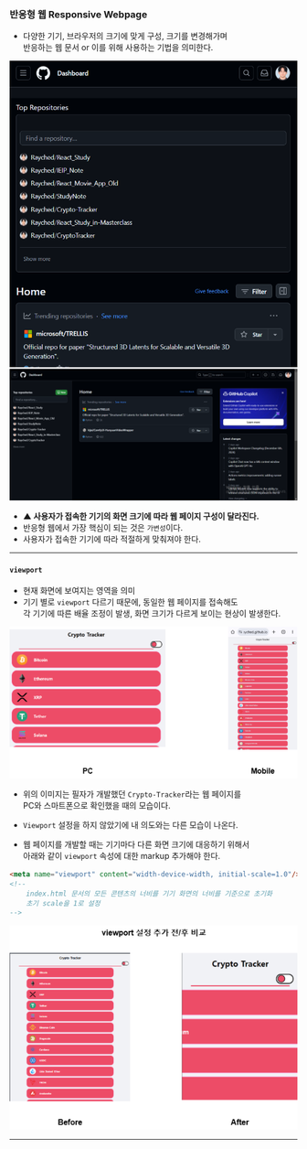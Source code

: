 
### 반응형 웹 Responsive Webpage

- 다양한 기기, 브라우저의 크기에 맞게 구성, 크기를 변경해가며 <br/>
	반응하는 웹 문서 or 이를 위해 사용하는 기법을 의미한다.

<img src="refImgs/responsive_web_in_mobile.png"/>

<img src="refImgs/responsive_web_in_pc.png"/>

- **▲ 사용자가 접속한 기기의 화면 크기에 따라 웹 페이지 구성이 달라진다.**
- 반응형 웹에서 가장 핵심이 되는 것은 `가변성`이다.
- 사용자가 접속한 기기에 따라 적절하게 맞춰져야 한다.

---

#### `viewport`

- 현재 화면에 보여지는 영역을 의미
- 기기 별로 `viewport` 다르기 때문에, 동일한 웹 페이지를 접속해도 <br/>
	각 기기에 따른 배율 조정이 발생, 화면 크기가 다르게 보이는 현상이 발생한다.

<img src="refImgs/Crypto_tracker.png"/>

- 위의 이미지는 필자가 개발했던 `Crypto-Tracker`라는 웹 페이지를 <br/>
	PC와 스마트폰으로 확인했을 때의 모습이다.

- `Viewport` 설정을 하지 않았기에 내 의도와는 다른 모습이 나온다.
- 웹 페이지를 개발할 때는 기기마다 다른 화면 크기에 대응하기 위해서 <br/>
	아래와 같이 `viewport` 속성에 대한 markup 추가해야 한다.

``` html
<meta name="viewport" content="width-device-width, initial-scale=1.0"/>
<!-- 
	index.html 문서의 모든 콘텐츠의 너비를 기기 화면의 너비를 기준으로 초기화
	초기 scale을 1로 설정
-->
```


<img src="refImgs/viewport_setting.png"/>

---

